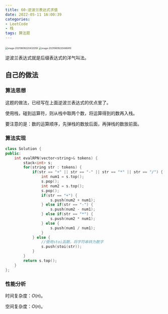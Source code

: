 ```yaml
---
title: 60-逆波兰表达式求值
date: 2022-05-11 16:00:39
categories: 
- LeetCode
- 栈
tags: 算法题
---
```




<img src="https://crayon-1302863897.cos.ap-beijing.myqcloud.com/image/image-20210609220432059.png" alt="image-20210609220432059" style="zoom:50%;" />

<img src="https://crayon-1302863897.cos.ap-beijing.myqcloud.com/image/image-20210609220448410.png" alt="image-20210609220448410" style="zoom:50%;" />

逆波兰表达式就是后缀表达式的洋气叫法。



## 自己的做法

### 算法思想

这题的做法，已经写在上面逆波兰表达式的优点里了。

使用栈，碰到运算符，则从栈中取两个数，将运算得到的数再入栈。

要注意的是：数的运算顺序，先弹栈的数放后面，再弹栈的数放前面。



### 算法实现

```c++
class Solution {
public:
    int evalRPN(vector<string>& tokens) {
        stack<int> s;
        for(string str : tokens) {
            if(str == "+" || str == "-" || str == "*" || str == "/") {
                int num1 = s.top();
                s.pop();
                int num2 = s.top();
                s.pop();
                if(str == "+") {
                    s.push(num2 + num1);
                } else if(str == "-") {
                    s.push(num2 - num1);
                } else if(str == "*") {
                    s.push(num2 * num1);
                } else {
                    s.push(num1 / num1);
                }
            } else {
                //使用stoi函数，将字符串转为数字
                s.push(stoi(str));
            }
        }
        return s.top();
    }
};
```



### 性能分析

时间复杂度：$O(n)$。

空间复杂度：$O(n)$。

